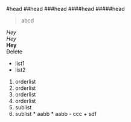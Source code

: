 #head
##head
###head
####head
#####head

> abcd

*Hey*   
_Hey_   
**Hey**     
~~Delete~~

* list1
* list2     

1. orderlist        
2. orderlist    
4. orderlist    
1. orderlist    
  1. sublist    
  2. sublist
    * aabb
    * aabb
    - ccc
    + sdf




